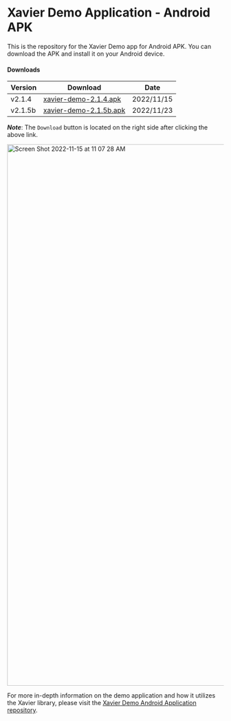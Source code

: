 # Xavier Demo Application - Android APK
This is the repository for the Xavier Demo app for Android APK. You can download the APK and install it on your Android device.

#### Downloads

| Version | Download | Date |
|---------|----------|------|
| v2.1.4 | [xavier-demo-2.1.4.apk](./APK/xavier-demo-2.1.4.apk) | 2022/11/15|
| v2.1.5b | [xavier-demo-2.1.5b.apk](./APK/xavier-demo-2.1.5b.apk) | 2022/11/23|

***Note***: The `Download` button is located on the right side after clicking the above link.

<img width="1258" alt="Screen Shot 2022-11-15 at 11 07 28 AM" src="https://user-images.githubusercontent.com/109672542/201968770-a34967e5-fef9-4750-8ea9-9d4c2133c563.png">

For more in-depth information on the demo application and how it utilizes the Xavier library, please visit the [Xavier Demo Android Application repository](https://github.com/BlackSharkTech/xavier-demo-android).
